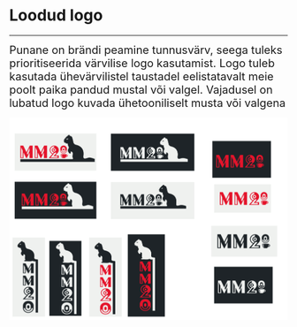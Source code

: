 # Loodud logo

---
<span style="font-size:20px">
Punane on brändi peamine tunnusvärv, seega tuleks prioritiseerida värvilise logo kasutamist. Logo tuleb kasutada ühevärvilistel taustadel eelistatavalt meie poolt paika pandud mustal või valgel. Vajadusel on lubatud logo kuvada ühetooniliselt musta või valgena
</span>


![4](../images/mm_logo/mmlogos1.jpg)
